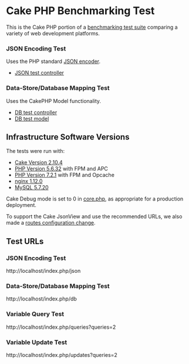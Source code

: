 # Cake PHP Benchmarking Test

This is the Cake PHP portion of a [benchmarking test suite](../) comparing a variety of web development platforms.

### JSON Encoding Test
Uses the PHP standard [JSON encoder](http://www.php.net/manual/en/function.json-encode.php).

* [JSON test controller](app/Controller/JsonController.php)


### Data-Store/Database Mapping Test
Uses the CakePHP Model functionality.

* [DB test controller](app/Controller/WorldController.php)
* [DB test model](app/Model/World.php)


## Infrastructure Software Versions
The tests were run with:

* [Cake Version 2.10.4](https://cakephp.org/)
* [PHP Version 5.6.32](http://www.php.net/) with FPM and APC
* [PHP Version 7.2.1](http://www.php.net/) with FPM and Opcache
* [nginx 1.12.0](http://nginx.org/)
* [MySQL 5.7.20](https://dev.mysql.com/)

Cake Debug mode is set to 0 in [core.php](app/Config/core.php), as
appropriate for a production deployment.

To support the Cake JsonView and use the recommended URLs, 
we also made a [routes configuration change](app/Config/routes.php).

## Test URLs
### JSON Encoding Test

http://localhost/index.php/json

### Data-Store/Database Mapping Test

http://localhost/index.php/db

### Variable Query Test
    
http://localhost/index.php/queries?queries=2

### Variable Update Test

http://localhost/index.php/updates?queries=2
